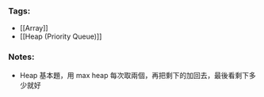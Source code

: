 ### Tags:
- [[Array]]
- [[Heap (Priority Queue)]]
### Notes:
- Heap 基本題，用 max heap 每次取兩個，再把剩下的加回去，最後看剩下多少就好

